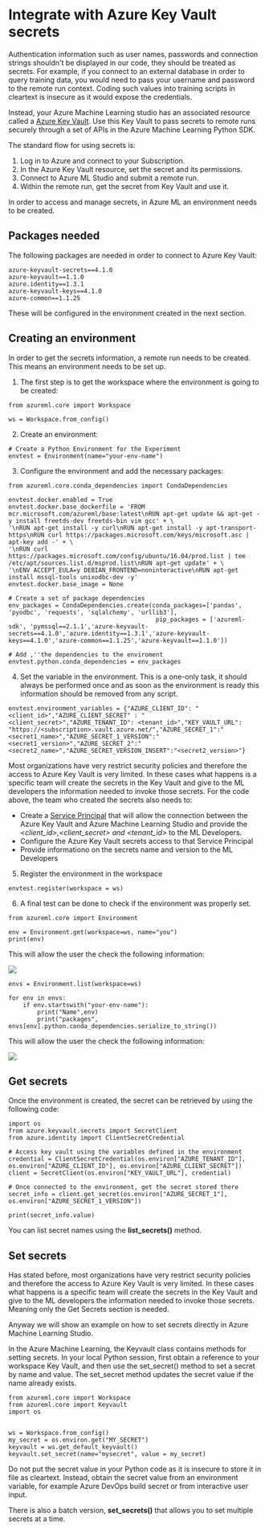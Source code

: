 # Integrate with Azure Key Vault secrets

Authentication information such as user names, passwords and connection strings shouldn't be displayed in our code, they should be treated as secrets. For example, if you connect to an external database in order to query training data, you would need to pass your username and password to the remote run context. Coding such values into training scripts in cleartext is insecure as it would expose the credentials.

Instead, your Azure Machine Learning studio has an associated resource called a [Azure Key Vault](https://docs.microsoft.com/en-us/azure/key-vault/general/overview). Use this Key Vault to pass secrets to remote runs securely through a set of APIs in the Azure Machine Learning Python SDK.

The standard flow for using secrets is:

1. Log in to Azure and connect to your Subscription.
2. In the Azure Key Vault resource, set the secret and its permissions.
3. Connect to Azure ML Studio and submit a remote run.
4. Within the remote run, get the secret from Key Vault and use it.

In order to access and manage secrets, in Azure ML an environment needs to be created.

## Packages needed
The following packages are needed in order to connect to Azure Key Vault:

```
azure-keyvault-secrets==4.1.0
azure-keyvault==1.1.0
azure.identity==1.3.1
azure-keyvault-keys==4.1.0
azure-common==1.1.25
```
These will be configured in the environment created in the next section.

## Creating an environment

In order to get the secrets information, a remote run needs to be created. This means an environment needs to be set up.

1. The first step is to get the workspace where the environment is going to be created:
```
from azureml.core import Workspace

ws = Workspace.from_config()
```

2. Create an environment:
```
# Create a Python Environment for the Experiment
envtest = Environment(name="your-env-name")
```

3. Configure the environment and add the necessary packages:
```
from azureml.core.conda_dependencies import CondaDependencies

envtest.docker.enabled = True
envtest.docker.base_dockerfile = 'FROM mcr.microsoft.com/azureml/base:latest\nRUN apt-get update && apt-get -y install freetds-dev freetds-bin vim gcc' + \
'\nRUN apt-get install -y curl\nRUN apt-get install -y apt-transport-https\nRUN curl https://packages.microsoft.com/keys/microsoft.asc | apt-key add -' + \
'\nRUN curl https://packages.microsoft.com/config/ubuntu/16.04/prod.list | tee /etc/apt/sources.list.d/msprod.list\nRUN apt-get update' + \
'\nENV ACCEPT_EULA=y DEBIAN_FRONTEND=noninteractive\nRUN apt-get install mssql-tools unixodbc-dev -y'
envtest.docker.base_image = None

# Create a set of package dependencies
env_packages = CondaDependencies.create(conda_packages=['pandas', 'pyodbc', 'requests', 'sqlalchemy', 'urllib3'],
                                         pip_packages = ['azureml-sdk', 'pymssql==2.1.1','azure-keyvault-secrets==4.1.0','azure.identity==1.3.1','azure-keyvault-keys==4.1.0','azure-common==1.1.25','azure-keyvault==1.1.0'])

# Add ,''the dependencies to the enviroment 
envtest.python.conda_dependencies = env_packages
```

4. Set the variable in the environment. This is a one-only task, it should always be performed once and as soon as the environment is ready this information should be removed from any script.
```
envtest.environment_variables = {"AZURE_CLIENT_ID": "<client_id>","AZURE_CLIENT_SECRET" : "<client_secret>","AZURE_TENANT_ID": <tenant_id>","KEY_VAULT_URL": "https://<subscription>.vault.azure.net/","AZURE_SECRET_1":"<secret1_name>","AZURE_SECRET_1_VERSION":"<secret1_version>","AZURE_SECRET_2":"<secret2_name>","AZURE_SECRET_VERSION_INSERT":"<secret2_version>"}
```
Most organizations have very restrict security policies and therefore the access to Azure Key Vault is very limited. In these cases what happens is a specific team will create the secrets in the Key Vault and give to the ML developers the information needed to invoke those secrets.
For the code above, the team who created the secrets also needs to:

* Create a [Service Principal](https://docs.microsoft.com/en-us/powershell/azure/create-azure-service-principal-azureps?view=azps-5.4.0) that will allow the connection between the Azure Key Vault and Azure Machine Learning Studio and provide the _<client_id>,<client_secret> and <tenant_id>_ to the ML Developers.
* Configure the Azure Key Vault secrets access to that Service Principal
* Provide informationo on the secrets name and version to the ML Developers

5. Register the environment in the workspace
```
envtest.register(workspace = ws)
```

6. A final test can be done to check if the environment was properly set.
```
from azureml.core import Environment

env = Environment.get(workspace=ws, name="you")
print(env)
```
This will allow the user the check the following information:

![](https://github.com/felicity-borg/Getting-Started-On-Azure-ML/blob/main/Images/key-vault1.PNG)

```
envs = Environment.list(workspace=ws)

for env in envs:
    if env.startswith("your-env-name"):
        print("Name",env)
        print("packages", envs[env].python.conda_dependencies.serialize_to_string())
```
This will allow the user the check the following information:

![](https://github.com/felicity-borg/Getting-Started-On-Azure-ML/blob/main/Images/key-vault2.PNG)


## Get secrets
Once the environment is created, the secret can be retrieved by using the following code:

```
import os
from azure.keyvault.secrets import SecretClient
from azure.identity import ClientSecretCredential

# Access key vault using the variables defined in the environment
credential = ClientSecretCredential(os.environ["AZURE_TENANT_ID"], os.environ["AZURE_CLIENT_ID"], os.environ["AZURE_CLIENT_SECRET"])
client = SecretClient(os.environ["KEY_VAULT_URL"], credential)

# Once connected to the environment, get the secret stored there
secret_info = client.get_secret(os.environ["AZURE_SECRET_1"], os.environ["AZURE_SECRET_1_VERSION"])

print(secret_info.value)

```
You can list secret names using the **list_secrets()** method.

## Set secrets
Has stated before, most organizations have very restrict security policies and therefore the access to Azure Key Vault is very limited. In these cases what happens is a specific team will create the secrets in the Key Vault and give to the ML developers the information needed to invoke those secrets. Meaning only the Get Secrets section is needed.

Anyway we will show an example on how to set secrets directly in Azure Machine Learning Studio.

In the Azure Machine Learning, the Keyvault class contains methods for setting secrets. In your local Python session, first obtain a reference to your workspace Key Vault, and then use the set_secret() method to set a secret by name and value. The set_secret method updates the secret value if the name already exists.

```
from azureml.core import Workspace
from azureml.core import Keyvault
import os


ws = Workspace.from_config()
my_secret = os.environ.get("MY_SECRET")
keyvault = ws.get_default_keyvault()
keyvault.set_secret(name="mysecret", value = my_secret)
```

Do not put the secret value in your Python code as it is insecure to store it in file as cleartext. Instead, obtain the secret value from an environment variable, for example Azure DevOps build secret or from interactive user input.

There is also a batch version, **set_secrets()** that allows you to set multiple secrets at a time.

